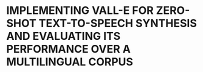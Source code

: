 # IMPLEMENTING VALL-E FOR ZERO-SHOT TEXT-TO-SPEECH SYNTHESIS AND EVALUATING ITS PERFORMANCE OVER A MULTILINGUAL CORPUS
